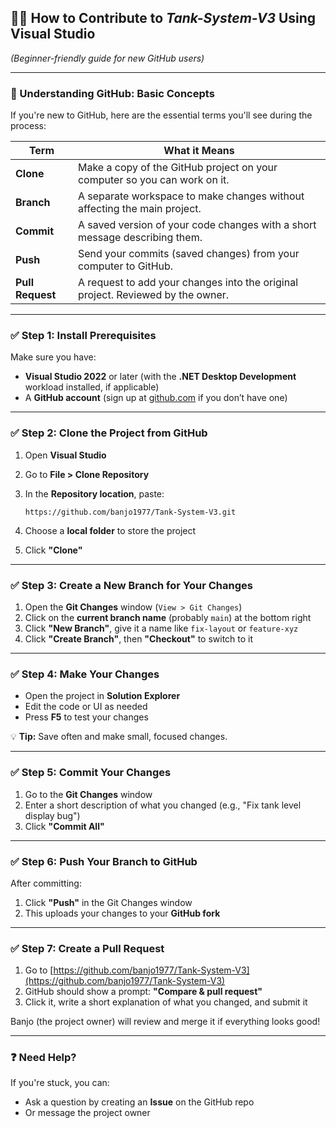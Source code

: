 ## 👩‍💻 How to Contribute to *Tank-System-V3* Using Visual Studio

*(Beginner-friendly guide for new GitHub users)*

---

### 🧠 Understanding GitHub: Basic Concepts

If you're new to GitHub, here are the essential terms you'll see during the process:

| Term             | What it Means                                                                   |
| ---------------- | ------------------------------------------------------------------------------- |
| **Clone**        | Make a copy of the GitHub project on your computer so you can work on it.       |
| **Branch**       | A separate workspace to make changes without affecting the main project.        |
| **Commit**       | A saved version of your code changes with a short message describing them.      |
| **Push**         | Send your commits (saved changes) from your computer to GitHub.                 |
| **Pull Request** | A request to add your changes into the original project. Reviewed by the owner. |

---

### ✅ Step 1: Install Prerequisites

Make sure you have:

* **Visual Studio 2022** or later
  (with the **.NET Desktop Development** workload installed, if applicable)
* A **GitHub account** (sign up at [github.com](https://github.com) if you don’t have one)

---

### ✅ Step 2: Clone the Project from GitHub

1. Open **Visual Studio**

2. Go to **File > Clone Repository**

3. In the **Repository location**, paste:

   ```
   https://github.com/banjo1977/Tank-System-V3.git
   ```

4. Choose a **local folder** to store the project

5. Click **"Clone"**

---

### ✅ Step 3: Create a New Branch for Your Changes

1. Open the **Git Changes** window (`View > Git Changes`)
2. Click on the **current branch name** (probably `main`) at the bottom right
3. Click **"New Branch"**, give it a name like `fix-layout` or `feature-xyz`
4. Click **"Create Branch"**, then **"Checkout"** to switch to it

---

### ✅ Step 4: Make Your Changes

* Open the project in **Solution Explorer**
* Edit the code or UI as needed
* Press **F5** to test your changes

💡 **Tip:** Save often and make small, focused changes.

---

### ✅ Step 5: Commit Your Changes

1. Go to the **Git Changes** window
2. Enter a short description of what you changed (e.g., "Fix tank level display bug")
3. Click **"Commit All"**

---

### ✅ Step 6: Push Your Branch to GitHub

After committing:

1. Click **"Push"** in the Git Changes window
2. This uploads your changes to your **GitHub fork**

---

### ✅ Step 7: Create a Pull Request

1. Go to [https://github.com/banjo1977/Tank-System-V3](https://github.com/banjo1977/Tank-System-V3)
2. GitHub should show a prompt: **"Compare & pull request"**
3. Click it, write a short explanation of what you changed, and submit it

Banjo (the project owner) will review and merge it if everything looks good!

---

### ❓ Need Help?

If you're stuck, you can:

* Ask a question by creating an **Issue** on the GitHub repo
* Or message the project owner
